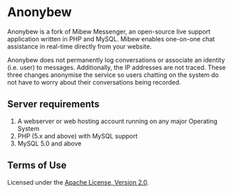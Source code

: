 # Anonybew

Anonybew is a fork of Mibew Messenger, an open-source live support
application written in PHP and MySQL. Mibew enables one-on-one chat
assistance in real-time directly from your website.

Anonybew does not permanently log conversations or associate an
identity (i.e. user) to messages. Additionally, the IP addresses
are not traced. These three changes anonymise the service so
users chatting on the system do not have to worry about their
conversations being recorded.

## Server requirements

1. A webserver or web hosting account running on any major Operating System
2. PHP (5.x and above) with MySQL support
3. MySQL 5.0 and above

## Terms of Use

Licensed under the [Apache License, Version 2.0](http://www.apache.org/licenses/LICENSE-2.0). 